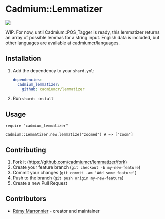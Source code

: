 # Cadmium::Lemmatizer

![](https://github.com/cadmiumcr/lemmatizer/workflows/lemmatizer/badge.svg)

WIP. For now, until Cadmium::POS_Tagger is ready, this lemmatizer returns an array of possible lemmas for a string input.
English data is included, but other languages are available at cadmiumcr/languages.

## Installation

1. Add the dependency to your `shard.yml`:

   ```yaml
   dependencies:
     cadmium_lemmatizer:
       github: cadmiumcr/lemmatizer
   ```

2. Run `shards install`

## Usage

```crystal
require "cadmium_lemmatizer"

Cadmium::Lemmatizer.new.lemmatize("zoomed") # => ["zoom"]

```

## Contributing

1. Fork it (<https://github.com/cadmiumcr/lemmatizer/fork>)
2. Create your feature branch (`git checkout -b my-new-feature`)
3. Commit your changes (`git commit -am 'Add some feature'`)
4. Push to the branch (`git push origin my-new-feature`)
5. Create a new Pull Request

## Contributors

- [Rémy Marronnier](https://github.com/rmarronnier) - creator and maintainer
